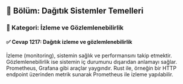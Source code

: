 ## 📘 Bölüm: Dağıtık Sistemler Temelleri  
### 🔹 Kategori: İzleme ve Gözlemlenebilirlik  
#### ✅ Cevap 1217: Dağıtık izleme ve gözlemlenebilirlik

İzleme (monitoring), sistemin sağlık ve performansını takip etmektir. Gözlemlenebilirlik ise sistemin iç durumunu dışarıdan anlamayı sağlar. Prometheus, Grafana gibi araçlar yaygındır. Rust ile, örneğin bir HTTP endpoint üzerinden metrik sunarak Prometheus ile izleme yapılabilir.
